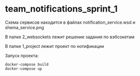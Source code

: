 # team_notifications_sprint_1

Схема  сервисов находится в файлах  notification_service.wsd и  shema_service.png

В папке 2_websockets лежит решение задания по  вэбсокетам

В папке 1_project лежит проект по нотификации 

Запуск проекта:

    docker-compose build
    docker-compose up
